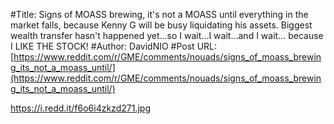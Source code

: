 #Title: Signs of MOASS brewing, it's not a MOASS until everything in the market falls, because Kenny G will be busy liquidating his assets. Biggest wealth transfer hasn't happened yet...so I wait...I wait...and I wait... because I LIKE THE STOCK!
#Author: DavidNIO
#Post URL: [https://www.reddit.com/r/GME/comments/nouads/signs_of_moass_brewing_its_not_a_moass_until/](https://www.reddit.com/r/GME/comments/nouads/signs_of_moass_brewing_its_not_a_moass_until/)


https://i.redd.it/f6o6i4zkzd271.jpg